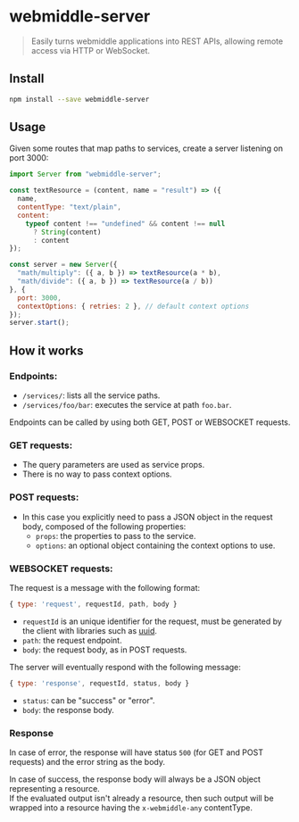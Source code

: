 # webmiddle-server

> Easily turns webmiddle applications into REST APIs, allowing remote access via HTTP or WebSocket.

## Install

```bash
npm install --save webmiddle-server
```

## Usage

Given some routes that map paths to services, create a server listening on port 3000:

```jsx
import Server from "webmiddle-server";

const textResource = (content, name = "result") => ({
  name,
  contentType: "text/plain",
  content:
    typeof content !== "undefined" && content !== null
      ? String(content)
      : content
});

const server = new Server({
  "math/multiply": ({ a, b }) => textResource(a * b),
  "math/divide": ({ a, b }) => textResource(a / b))
}, {
  port: 3000,
  contextOptions: { retries: 2 }, // default context options
});
server.start();
```

## How it works

### Endpoints:

- `/services/`: lists all the service paths.
- `/services/foo/bar`: executes the service at path `foo.bar`.

Endpoints can be called by using both GET, POST or WEBSOCKET requests.

### GET requests:
- The query parameters are used as service props.
- There is no way to pass context options.

### POST requests:
- In this case you explicitly need to pass a JSON object in the request body, composed of the following properties:
  - `props`: the properties to pass to the service.
  - `options`: an optional object containing the context options to use.
  
### WEBSOCKET requests:
The request is a message with the following format:

```javascript
{ type: 'request', requestId, path, body }
```

- `requestId` is an unique identifier for the request, must be generated by the client with libraries such as [uuid](https://www.npmjs.com/package/uuid).
- `path`: the request endpoint.
- `body`: the request body, as in POST requests.

The server will eventually respond with the following message:

```javascript
{ type: 'response', requestId, status, body }
```

- `status`: can be "success" or "error".
- `body`: the response body.

### Response

In case of error, the response will have status `500` (for GET and POST requests) and the error string as the body.

In case of success, the response body will always be a JSON object representing a resource.  
If the evaluated output isn't already a resource, then such output will be wrapped into a resource having the `x-webmiddle-any` contentType.
